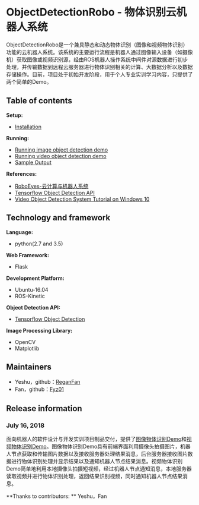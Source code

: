 # ObjectDetectionRobo - 物体识别云机器人系统

ObjectDetectionRobo是一个兼具静态和动态物体识别（图像和视频物体识别）功能的云机器人系统。该系统的主要运行流程是机器人通过图像输入设备（如摄像机）获取图像或视频识别源，经由ROS机器人操作系统中间件对源数据进行初步处理，并传输数据到远程云服务器进行物体识别相关的计算、大数据分析以及数据存储操作。目前，项目处于初始开发阶段，用于个人专业实训学习内容，只提供了两个简单的Demo。

## Table of contents

**Setup:**

- [Installation](https://github.com/ReganFan/objectDetectionRobo/blob/master/doc/Installation.md)

**Running:**

- [Running image object detection demo](https://github.com/ReganFan/objectDetectionRobo/blob/master/doc/Running_image_object_detection_demo.md)
- [Running video object detection demo](https://github.com/ReganFan/objectDetectionRobo/blob/master/doc/Running_video_object_detection_demo.md)
- [Sample Output](https://github.com/ReganFan/objectDetectionRobo/blob/master/doc/Sample_Output.md)

**References:**

- [RoboEyes-云计算与机器人系统](http://www.vsaint.club/wordpress/)
- [Tensorflow Object Detection API](https://github.com/tensorflow/models/tree/master/research/object_detection)
- [Video Object Detection System Tutorial on Windows 10](https://blog.csdn.net/xiaoxiao123jun/article/details/76605928)

## Technology and framework

**Language:**

- python(2.7 and 3.5)

**Web Framework:**

- Flask

**Development Platform:**

- Ubuntu-16.04
- ROS-Kinetic

**Object Detection API:**

- [Tensorflow Object Detection](https://github.com/tensorflow/models/tree/master/research/object_detection)

**Image Processing Library:**

- OpenCV
- Matplotlib

## Maintainers

- Yeshu，github：[ReganFan](https://github.com/ReganFan)
- Fan，github：[Fyz01](https://github.com/Fyz01)

## Release information

### July 16, 2018

面向机器人的软件设计与开发实训项目制品交付，提供了[图像物体识别Demo](https://github.com/ReganFan/objectDetectionRobo/tree/master/object_detection)和[视频物体识别Demo](https://github.com/ReganFan/objectDetectionRobo/tree/master/video_detection)。图像物体识别Demo具有前端界面利用摄像头拍摄图片，机器人节点获取和传输图片数据以及接收服务器处理结果消息，后台服务器接收图片数据进行物体识别处理并显示结果以及通知机器人节点结果消息。视频物体识别Demo简单地利用本地摄像头拍摄短视频，经过机器人节点通知消息，本地服务器读取视频并进行物体识别处理，返回结果识别视频，同时通知机器人节点结果消息。

**Thanks to contributors: ** Yeshu，Fan